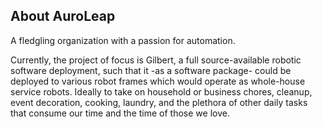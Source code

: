## About AuroLeap

A fledgling organization with a passion for automation.

Currently, the project of focus is Gilbert, a full source-available robotic software deployment, such that it -as a software package- could be deployed to various robot frames which would operate as whole-house service robots.  Ideally to take on household or business chores, cleanup, event decoration, cooking, laundry, and the plethora of other daily tasks that consume our time and the time of those we love.
